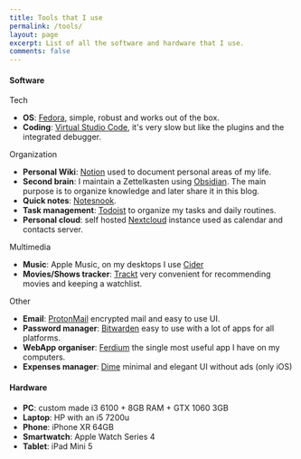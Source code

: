 ```yaml
---
title: Tools that I use
permalink: /tools/
layout: page
excerpt: List of all the software and hardware that I use.
comments: false
---
```


#### Software

Tech
- **OS**: [Fedora](https://getfedora.org/), simple, robust and works out of the box.
- **Coding**: [Virtual Studio Code](https://code.visualstudio.com/), it's very slow but like the plugins and the integrated debugger.

Organization
- **Personal Wiki**: [Notion](https://www.notion.so/) used to document personal areas of my life.
- **Second brain**: I maintain a Zettelkasten using [Obsidian](https://obsidian.md/). The main purpose is to organize knowledge and later share it in this blog.
- **Quick notes**: [Notesnook](https://notesnook.com/).
- **Task management**: [Todoist](https://todoist.com/) to organize my tasks and daily routines.
- **Personal cloud**: self hosted [Nextcloud](https://github.com/nextcloud/server) instance used as calendar and contacts server.

Multimedia
- **Music**: Apple Music, on my desktops I use [Cider](https://cider.sh/)
- **Movies/Shows tracker**: [Trackt](https://trakt.tv/) very convenient for recommending movies and keeping a watchlist.

Other
- **Email**: [ProtonMail](https://protonmail.com/) encrypted mail and easy to use UI.
- **Password manager**: [Bitwarden](https://bitwarden.com/) easy to use with a lot of apps for all platforms.
- **WebApp organiser**: [Ferdium](https://ferdium.org/) the single most useful app I have on my computers.
- **Expenses manager**: [Dime](https://apps.apple.com/us/app/dime-budgets-and-expenses/id1635280255) minimal and elegant UI without ads (only iOS)

#### Hardware

- **PC**: custom made i3 6100 + 8GB RAM + GTX 1060 3GB
- **Laptop**: HP with an i5 7200u
- **Phone**: iPhone XR 64GB
- **Smartwatch**: Apple Watch Series 4
- **Tablet**: iPad Mini 5

